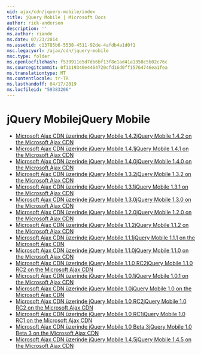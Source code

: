 ```yaml
---
uid: ajax/cdn/jquery-mobile/index
title: jQuery Mobile | Microsoft Docs
author: rick-anderson
description: ''
ms.author: riande
ms.date: 07/23/2014
ms.assetid: c13785b6-5538-4511-92de-4afdb4a1d0f1
msc.legacyurl: /ajax/cdn/jquery-mobile
msc.type: folder
ms.openlocfilehash: f539911e5d7db6bf13f8e1ad41a1358c5b02c76c
ms.sourcegitcommit: 0f1119340e4464720cfd16d0ff15764746ea1fea
ms.translationtype: MT
ms.contentlocale: tr-TR
ms.lasthandoff: 04/17/2019
ms.locfileid: "59383206"
---
```

# <a name="jquery-mobile"></a><span data-ttu-id="50df0-102">jQuery Mobile</span><span class="sxs-lookup"><span data-stu-id="50df0-102">jQuery Mobile</span></span>

- [<span data-ttu-id="50df0-103">Microsoft Ajax CDN üzerinde jQuery Mobile 1.4.2</span><span class="sxs-lookup"><span data-stu-id="50df0-103">jQuery Mobile 1.4.2 on the Microsoft Ajax CDN</span></span>](cdnjquerymobile142.md)
- [<span data-ttu-id="50df0-104">Microsoft Ajax CDN üzerinde jQuery Mobile 1.4.1</span><span class="sxs-lookup"><span data-stu-id="50df0-104">jQuery Mobile 1.4.1 on the Microsoft Ajax CDN</span></span>](cdnjquerymobile141.md)
- [<span data-ttu-id="50df0-105">Microsoft Ajax CDN üzerinde jQuery Mobile 1.4.0</span><span class="sxs-lookup"><span data-stu-id="50df0-105">jQuery Mobile 1.4.0 on the Microsoft Ajax CDN</span></span>](cdnjquerymobile140.md)
- [<span data-ttu-id="50df0-106">Microsoft Ajax CDN üzerinde jQuery Mobile 1.3.2</span><span class="sxs-lookup"><span data-stu-id="50df0-106">jQuery Mobile 1.3.2 on the Microsoft Ajax CDN</span></span>](cdnjquerymobile132.md)
- [<span data-ttu-id="50df0-107">Microsoft Ajax CDN üzerinde jQuery Mobile 1.3.1</span><span class="sxs-lookup"><span data-stu-id="50df0-107">jQuery Mobile 1.3.1 on the Microsoft Ajax CDN</span></span>](cdnjquerymobile131.md)
- [<span data-ttu-id="50df0-108">Microsoft Ajax CDN üzerinde jQuery Mobile 1.3.0</span><span class="sxs-lookup"><span data-stu-id="50df0-108">jQuery Mobile 1.3.0 on the Microsoft Ajax CDN</span></span>](cdnjquerymobile130.md)
- [<span data-ttu-id="50df0-109">Microsoft Ajax CDN üzerinde jQuery Mobile 1.2.0</span><span class="sxs-lookup"><span data-stu-id="50df0-109">jQuery Mobile 1.2.0 on the Microsoft Ajax CDN</span></span>](cdnjquerymobile120.md)
- [<span data-ttu-id="50df0-110">Microsoft Ajax CDN üzerinde jQuery Mobile 1.1.2</span><span class="sxs-lookup"><span data-stu-id="50df0-110">jQuery Mobile 1.1.2 on the Microsoft Ajax CDN</span></span>](cdnjquerymobile112.md)
- [<span data-ttu-id="50df0-111">Microsoft Ajax CDN üzerinde jQuery Mobile 1.1.1</span><span class="sxs-lookup"><span data-stu-id="50df0-111">jQuery Mobile 1.1.1 on the Microsoft Ajax CDN</span></span>](cdnjquerymobile111.md)
- [<span data-ttu-id="50df0-112">Microsoft Ajax CDN üzerinde jQuery Mobile 1.1.0</span><span class="sxs-lookup"><span data-stu-id="50df0-112">jQuery Mobile 1.1.0 on the Microsoft Ajax CDN</span></span>](cdnjquerymobile110.md)
- [<span data-ttu-id="50df0-113">Microsoft Ajax CDN üzerinde jQuery Mobile 1.1.0 RC2</span><span class="sxs-lookup"><span data-stu-id="50df0-113">jQuery Mobile 1.1.0 RC2 on the Microsoft Ajax CDN</span></span>](cdnjquerymobile110rc2.md)
- [<span data-ttu-id="50df0-114">Microsoft Ajax CDN üzerinde jQuery Mobile 1.0.1</span><span class="sxs-lookup"><span data-stu-id="50df0-114">jQuery Mobile 1.0.1 on the Microsoft Ajax CDN</span></span>](cdnjquerymobile101.md)
- [<span data-ttu-id="50df0-115">Microsoft Ajax CDN üzerinde jQuery Mobile 1.0</span><span class="sxs-lookup"><span data-stu-id="50df0-115">jQuery Mobile 1.0 on the Microsoft Ajax CDN</span></span>](cdnjquerymobile10.md)
- [<span data-ttu-id="50df0-116">Microsoft Ajax CDN üzerinde jQuery Mobile 1.0 RC2</span><span class="sxs-lookup"><span data-stu-id="50df0-116">jQuery Mobile 1.0 RC2 on the Microsoft Ajax CDN</span></span>](cdnjquerymobile10rc2.md)
- [<span data-ttu-id="50df0-117">Microsoft Ajax CDN üzerinde jQuery Mobile 1.0 RC1</span><span class="sxs-lookup"><span data-stu-id="50df0-117">jQuery Mobile 1.0 RC1 on the Microsoft Ajax CDN</span></span>](cdnjquerymobile10rc1.md)
- [<span data-ttu-id="50df0-118">Microsoft Ajax CDN üzerinde jQuery Mobile 1.0 Beta 3</span><span class="sxs-lookup"><span data-stu-id="50df0-118">jQuery Mobile 1.0 Beta 3 on the Microsoft Ajax CDN</span></span>](cdnjquerymobile10b3.md)
- [<span data-ttu-id="50df0-119">Microsoft Ajax CDN üzerinde jQuery Mobile 1.4.5</span><span class="sxs-lookup"><span data-stu-id="50df0-119">jQuery Mobile 1.4.5 on the Microsoft Ajax CDN</span></span>](cdnjquerymobile145.md)
